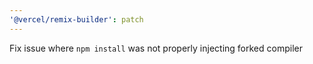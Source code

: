 ```yaml
---
'@vercel/remix-builder': patch
---
```


Fix issue where `npm install` was not properly injecting forked compiler
